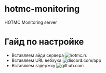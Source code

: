 # hotmc-monitoring
HOTMC Monitoring server

# Гайд по настройке

- Вставляем айди сервера
![hotmc.ru](https://i.imgur.com/dCddBjT.png)
- Вставляем URL вебхука
![discord.com/app](https://i.imgur.com/1b6WD08.png)
- Вставляем задержку
![github.com](https://i.imgur.com/9fOycw8.png)


